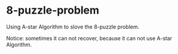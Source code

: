 # 8-puzzle-problem

Using A-star Algorithm to slove the 8-puzzle problem.

Notice: sometimes it can not recover, because it can not use A-star Algorithm.
